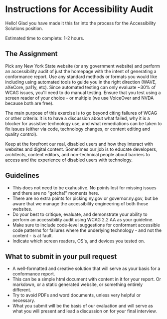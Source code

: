 # Instructions for Accessibility Audit
Hello! Glad you have made it this far into the process for the Accessibility Solutions position.

Estimated time to complete: 1-2 hours. 

## The Assignment
Pick any New York State website (or any government website) and perform an accessibility audit of just the homepage with the intent of generating a conformance report. Use any standard methods or formats you would like including using automated tools to guide you in the right direction (WAVE, aXeCore, pa11y, etc). Since automated testing can only evaluate ~30% of WCAG issues, you'll need to do manual testing. Ensure that you test using a screen reader of your choice - or multiple (we use VoiceOver and NVDA because both are free). 

The main purpose of this exercise is to go beyond citing failures of WCAG or other criteria: It is to have a discussion about what failed, why it is a blocker for assistive technology use, and what remediations can be taken to fix issues (either via code, technology changes, or content editing and quality control).

Keep at the forefront our real, disabled users and how they interact with websites and digital content. Sometimes our job is to educate developers, architects, content editors, and non-technical people about barriers to access and the experience of disabled users with technology. 

## Guidelines
- This does not need to be exahustive. No points lost for missing issues and there are no "gotcha!" moments here. 
- There are no extra points for picking ny.gov or governor.ny.gov, but be aware that we manage the accessibility engineering of both those websites. 
- Do your best to critique, evaluate, and demonstrate your ability to perform an accessibility audit using WCAG 2.2 AA as your guideline. 
- Make sure to include code-level suggestions for conformant accessible code patterns for failures where the underlying technology - and not the content - is at fault.
- Indicate which screen readers, OS's, and devices you tested on.

## What to submit in your pull request
- A well-formatted and creative solution that will serve as your basis for a conformance report. 
- This can be a simple html document with content in it for your report. Or markdown, or a static generated website, or something entirely different. 
- Try to avoid PDFs and word documents, unless very helpful or necessary. 
- What you submit will be the basis of our evaluation and will serve as what you will present and lead a discussion on for your final interview.
